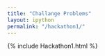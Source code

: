 ```yaml
---
title: "Challange Problems"
layout: ipython
permalink: "/hackathon1/"
---
```


{% include Hackathon1.html %}
